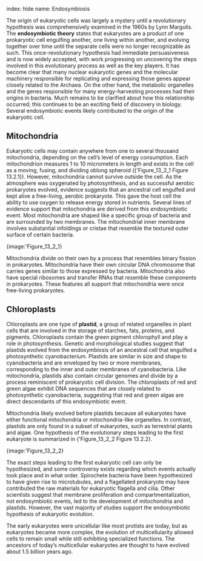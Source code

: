 index: hide
name:  Endosymbiosis

The origin of eukaryotic cells was largely a mystery until a revolutionary hypothesis was comprehensively examined in the 1960s by Lynn Margulis. The  **endosymbiotic theory** states that eukaryotes are a product of one prokaryotic cell engulfing another, one living within another, and evolving together over time until the separate cells were no longer recognizable as such. This once-revolutionary hypothesis had immediate persuasiveness and is now widely accepted, with work progressing on uncovering the steps involved in this evolutionary process as well as the key players. It has become clear that many nuclear eukaryotic genes and the molecular machinery responsible for replicating and expressing those genes appear closely related to the Archaea. On the other hand, the metabolic organelles and the genes responsible for many energy-harvesting processes had their origins in bacteria. Much remains to be clarified about how this relationship occurred; this continues to be an exciting field of discovery in biology. Several endosymbiotic events likely contributed to the origin of the eukaryotic cell.

## Mitochondria

Eukaryotic cells may contain anywhere from one to several thousand mitochondria, depending on the cell’s level of energy consumption. Each mitochondrion measures 1 to 10 micrometers in length and exists in the cell as a moving, fusing, and dividing oblong spheroid ({'Figure_13_2_1 Figure 13.2.1}). However, mitochondria cannot survive outside the cell. As the atmosphere was oxygenated by photosynthesis, and as successful aerobic prokaryotes evolved, evidence suggests that an ancestral cell engulfed and kept alive a free-living, aerobic prokaryote. This gave the host cell the ability to use oxygen to release energy stored in nutrients. Several lines of evidence support that mitochondria are derived from this endosymbiotic event. Most mitochondria are shaped like a specific group of bacteria and are surrounded by two membranes. The mitochondrial inner membrane involves substantial infoldings or cristae that resemble the textured outer surface of certain bacteria.


{image:'Figure_13_2_1}
        

Mitochondria divide on their own by a process that resembles binary fission in prokaryotes. Mitochondria have their own circular DNA chromosome that carries genes similar to those expressed by bacteria. Mitochondria also have special ribosomes and transfer RNAs that resemble these components in prokaryotes. These features all support that mitochondria were once free-living prokaryotes.

## Chloroplasts

Chloroplasts are one type of  **plastid**, a group of related organelles in plant cells that are involved in the storage of starches, fats, proteins, and pigments. Chloroplasts contain the green pigment chlorophyll and play a role in photosynthesis. Genetic and morphological studies suggest that plastids evolved from the endosymbiosis of an ancestral cell that engulfed a photosynthetic cyanobacterium. Plastids are similar in size and shape to cyanobacteria and are enveloped by two or more membranes, corresponding to the inner and outer membranes of cyanobacteria. Like mitochondria, plastids also contain circular genomes and divide by a process reminiscent of prokaryotic cell division. The chloroplasts of red and green algae exhibit DNA sequences that are closely related to photosynthetic cyanobacteria, suggesting that red and green algae are direct descendants of this endosymbiotic event.

Mitochondria likely evolved before plastids because all eukaryotes have either functional mitochondria or mitochondria-like organelles. In contrast, plastids are only found in a subset of eukaryotes, such as terrestrial plants and algae. One hypothesis of the evolutionary steps leading to the first eukaryote is summarized in {'Figure_13_2_2 Figure 13.2.2}.


{image:'Figure_13_2_2}
        

The exact steps leading to the first eukaryotic cell can only be hypothesized, and some controversy exists regarding which events actually took place and in what order. Spirochete bacteria have been hypothesized to have given rise to microtubules, and a flagellated prokaryote may have contributed the raw materials for eukaryotic flagella and cilia. Other scientists suggest that membrane proliferation and compartmentalization, not endosymbiotic events, led to the development of mitochondria and plastids. However, the vast majority of studies support the endosymbiotic hypothesis of eukaryotic evolution.

The early eukaryotes were unicellular like most protists are today, but as eukaryotes became more complex, the evolution of multicellularity allowed cells to remain small while still exhibiting specialized functions. The ancestors of today’s multicellular eukaryotes are thought to have evolved about 1.5 billion years ago.
